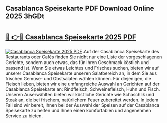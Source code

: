 ## Casablanca Speisekarte PDF Download Online 2025 3hGDt

# <h2><a href="http://gc67sj2.nevu.top/?p=Casablanca+Speisekarte">🔗 👉🔴 Casablanca Speisekarte 2025 PDF</a></h2>

[![Casablanca Speisekarte 2025 PDF](https://i.imgur.com/dBaPXMq.png)](http://gc67sj2.nevu.top/?p=Casablanca+Speisekarte)
Auf der Casablanca Speisekarte des Restaurants oder Cafés finden Sie nicht nur eine Liste der vorgeschlagenen Gerichte, sondern auch etwas, das für Ihren Geschmack köstlich und passend ist. Wenn Sie etwas Leichtes und Frisches suchen, bieten wir auf unserer Casablanca Speisekarte unseren Salatbereich an, in dem Sie aus frischen Gemüse- und Obstsalaten wählen können. Für diejenigen, die Fleisch lieben, bieten wir eine umfangreiche Auswahl an Gerichten auf der Casablanca Speisekarte an: Rindfleisch, Schweinefleisch, Huhn und Fisch. Unseren Auserwählten bieten wir köstliche Gerichte wie Schaschlik und Steak an, die bei frischem, natürlichem Feuer zubereitet werden. In jedem Fall sind wir bereit, Ihnen bei der Auswahl der Speisen auf der Casablanca Speisekarte zu helfen und Ihnen einen komfortablen und angenehmen Service zu bieten.
